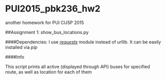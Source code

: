 # PUI2015_pbk236_hw2
another homework for PUI CUSP 2015

##Assignment 1: show_bus_locations.py

####Dependencies:
I use *[requests](http://docs.python-requests.org/)* module instead of urllib. It can be easily installed via *pip*

####Info

This script prints all active (displayed through API) buses for specified route, as well as location for each of them


